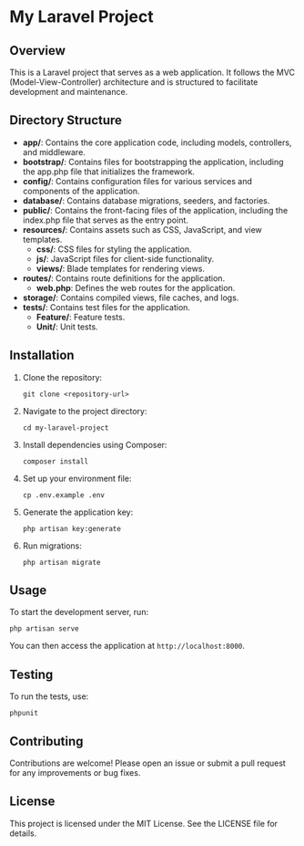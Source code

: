 # My Laravel Project

## Overview
This is a Laravel project that serves as a web application. It follows the MVC (Model-View-Controller) architecture and is structured to facilitate development and maintenance.

## Directory Structure
- **app/**: Contains the core application code, including models, controllers, and middleware.
- **bootstrap/**: Contains files for bootstrapping the application, including the app.php file that initializes the framework.
- **config/**: Contains configuration files for various services and components of the application.
- **database/**: Contains database migrations, seeders, and factories.
- **public/**: Contains the front-facing files of the application, including the index.php file that serves as the entry point.
- **resources/**: Contains assets such as CSS, JavaScript, and view templates.
  - **css/**: CSS files for styling the application.
  - **js/**: JavaScript files for client-side functionality.
  - **views/**: Blade templates for rendering views.
- **routes/**: Contains route definitions for the application.
  - **web.php**: Defines the web routes for the application.
- **storage/**: Contains compiled views, file caches, and logs.
- **tests/**: Contains test files for the application.
  - **Feature/**: Feature tests.
  - **Unit/**: Unit tests.

## Installation
1. Clone the repository:
   ```
   git clone <repository-url>
   ```
2. Navigate to the project directory:
   ```
   cd my-laravel-project
   ```
3. Install dependencies using Composer:
   ```
   composer install
   ```
4. Set up your environment file:
   ```
   cp .env.example .env
   ```
5. Generate the application key:
   ```
   php artisan key:generate
   ```
6. Run migrations:
   ```
   php artisan migrate
   ```

## Usage
To start the development server, run:
```
php artisan serve
```
You can then access the application at `http://localhost:8000`.

## Testing
To run the tests, use:
```
phpunit
```

## Contributing
Contributions are welcome! Please open an issue or submit a pull request for any improvements or bug fixes.

## License
This project is licensed under the MIT License. See the LICENSE file for details.